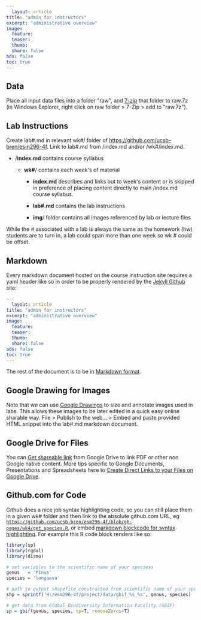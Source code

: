 ```yaml
---
  layout: article
title: "admin for instructors"
excerpt: "administrative overview"
image:
  feature:
  teaser:
  thumb:
  share: false
ads: false
toc: true
---
```


## Data

Place all input data files into a folder "raw", and [7-zip](http://www.7-zip.org/) that folder to raw.7z (in Windows Explorer, right click on raw folder > 7-Zip > add to "raw.7z").

## Lab Instructions

Create lab#.md in relevant wk#/ folder of https://github.com/ucsb-bren/esm296-4f. Link to lab#.md from /index.md and/or /wk#/index.md.

- /**index.md** contains course syllabus

    - **wk#**/ contains each week's of material
    
        - **index.md** describes and links out to week's content or is skipped in preference of placing content directly to main /index.md course syllabus.
        
        - **lab#.md** contains the lab instructions
        
        - **img**/ folder contains all images referenced by lab or lecture files
        
While the # associated with a lab is always the same as the homework (hw) students are to turn in, a lab could span more than one week so wk # could be offset.

## Markdown

Every markdown document hosted on the course instruction site requires a yaml header like so in order to be properly rendered by the [Jekyll Github](http://jekyllrb.com/docs/structure/) site:

```yaml
---
  layout: article
title: "admin for instructors"
excerpt: "administrative overview"
image:
  feature:
  teaser:
  thumb:
  share: false
ads: false
toc: true
---
```

The rest of the document is to be in [Markdown format](https://guides.github.com/features/mastering-markdown/).


## Google Drawing for Images

Note that we can use [Google Drawings](https://docs.google.com/drawings) to size and annotate images used in labs. This  allows these images to be later edited in a quick easy online sharable way. File > Publish to the web... > Embed and paste provided HTML snippet into the lab#.md markdown document.

## Google Drive for Files

You can [Get shareable link](http://googledrive.blogspot.com/2014/09/sharingupdates.html) from Google Drive to link PDF or other non Google native content. More tips specific to Google Documents, Presentations and Spreadsheets here to [Create Direct Links to your Files on Google Drive](http://www.labnol.org/internet/direct-links-for-google-drive/28356/).

## Github.com for Code

Github does a nice job syntax highlighting code, so you can still place them in a given wk# folder and then link to the absolute github.com URL, eg [`https://github.com/ucsb-bren/esm296-4f/blob/gh-pages/wk4/get_species.R`](https://github.com/ucsb-bren/esm296-4f/blob/gh-pages/wk4/get_species.R), or embed [markdown blockcode for syntax highlighting](https://help.github.com/articles/github-flavored-markdown/#syntax-highlighting). For example this R code block renders like so:

```r
library(sp)
library(rgdal)
library(dismo)

# set variables to the scientific name of your speciess
genus   = 'Pinus'
species = 'longaeva'

# path to output shapefile constructed from scientific name of your speciess
shp = sprintf('H:/esm296-4f/project/data/gbif_%s_%s', genus, species)

# get data from Global Biodiversity Information Facility (GBIF)
sp = gbif(genus, species, sp=T, removeZeros=T)
```
